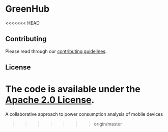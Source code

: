 # GreenHub
<<<<<<< HEAD

## Contributing

Please read through our [contributing guidelines](CONTRIBUTING.md).

## License

The code is available under the [Apache 2.0 License](LICENSE).
=======
A collaborative approach to power consumption analysis of mobile devices
>>>>>>> origin/master
